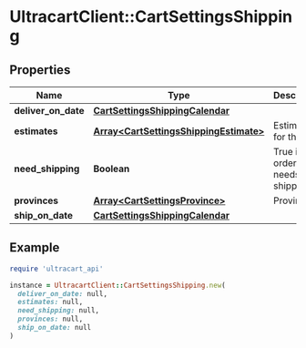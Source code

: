 # UltracartClient::CartSettingsShipping

## Properties

| Name | Type | Description | Notes |
| ---- | ---- | ----------- | ----- |
| **deliver_on_date** | [**CartSettingsShippingCalendar**](CartSettingsShippingCalendar.md) |  | [optional] |
| **estimates** | [**Array&lt;CartSettingsShippingEstimate&gt;**](CartSettingsShippingEstimate.md) | Estimates for this cart | [optional] |
| **need_shipping** | **Boolean** | True if this order needs shipping | [optional] |
| **provinces** | [**Array&lt;CartSettingsProvince&gt;**](CartSettingsProvince.md) | Provinces | [optional] |
| **ship_on_date** | [**CartSettingsShippingCalendar**](CartSettingsShippingCalendar.md) |  | [optional] |

## Example

```ruby
require 'ultracart_api'

instance = UltracartClient::CartSettingsShipping.new(
  deliver_on_date: null,
  estimates: null,
  need_shipping: null,
  provinces: null,
  ship_on_date: null
)
```


